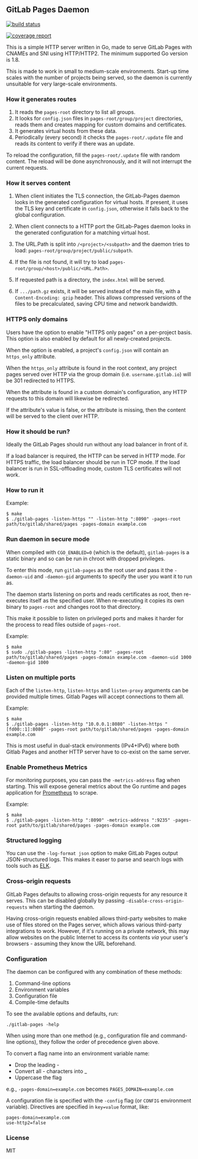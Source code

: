 ## GitLab Pages Daemon

[![build status](https://gitlab.com/gitlab-org/gitlab-pages/badges/master/build.svg)](https://gitlab.com/gitlab-org/gitlab-pages/commits/master)

[![coverage report](https://gitlab.com/gitlab-org/gitlab-pages/badges/master/coverage.svg)](https://gitlab.com/gitlab-org/gitlab-pages/commits/master)

This is a simple HTTP server written in Go, made to serve GitLab Pages with
CNAMEs and SNI using HTTP/HTTP2. The minimum supported Go version is 1.8.

This is made to work in small to medium-scale environments. Start-up time scales
with the number of projects being served, so the daemon is currently unsuitable
for very large-scale environments.

### How it generates routes

1. It reads the `pages-root` directory to list all groups.
2. It looks for `config.json` files in `pages-root/group/project` directories,
   reads them and creates mapping for custom domains and certificates.
3. It generates virtual hosts from these data.
4. Periodically (every second) it checks the `pages-root/.update` file and reads
   its content to verify if there was an update.

To reload the configuration, fill the `pages-root/.update` file with random
content. The reload will be done asynchronously, and it will not interrupt the
current requests.

### How it serves content

1. When client initiates the TLS connection, the GitLab-Pages daemon looks in
  the generated configuration for virtual hosts. If present, it uses the TLS
  key and certificate in `config.json`, otherwise it falls back to the global
  configuration.

2. When client connects to a HTTP port the GitLab-Pages daemon looks in the
   generated configuration for a matching virtual host.

3. The URL.Path is split into `/<project>/<subpath>` and the daemon tries to
   load: `pages-root/group/project/public/subpath`.

4. If the file is not found, it will try to load `pages-root/group/<host>/public/<URL.Path>`.

5. If requested path is a directory, the `index.html` will be served.

6. If `.../path.gz` exists, it will be served instead of the main file, with
   a `Content-Encoding: gzip` header. This allows compressed versions of the
   files to be precalculated, saving CPU time and network bandwidth.

### HTTPS only domains

Users have the option to enable "HTTPS only pages" on a per-project basis.
This option is also enabled by default for all newly-created projects.

When the option is enabled, a project's `config.json` will contain an
`https_only` attribute.

When the `https_only` attribute is found in the root context, any project pages
served over HTTP via the group domain (i.e. `username.gitlab.io`) will be 301
redirected to HTTPS.

When the attribute is found in a custom domain's configuration, any HTTP
requests to this domain will likewise be redirected.

If the attribute's value is false, or the attribute is missing, then
the content will be served to the client over HTTP.

### How it should be run?

Ideally the GitLab Pages should run without any load balancer in front of it.

If a load balancer is required, the HTTP can be served in HTTP mode. For HTTPS
traffic, the load balancer should be run in TCP mode. If the load balancer is
run in SSL-offloading mode, custom TLS certificates will not work.

### How to run it

Example:
```
$ make
$ ./gitlab-pages -listen-https "" -listen-http ":8090" -pages-root path/to/gitlab/shared/pages -pages-domain example.com
```

### Run daemon **in secure mode**

When compiled with `CGO_ENABLED=0` (which is the default), `gitlab-pages` is a
static binary and so can be run in chroot with dropped privileges.

To enter this mode, run `gitlab-pages` as the root user and pass it the
`-daemon-uid` and `-daemon-gid` arguments to specify the user you want it to run
as.

The daemon starts listening on ports and reads certificates as root, then
re-executes itself as the specified user. When re-executing it copies its own
binary to `pages-root` and changes root to that directory.

This make it possible to listen on privileged ports and makes it harder for the
process to read files outside of `pages-root`.

Example:
```
$ make
$ sudo ./gitlab-pages -listen-http ":80" -pages-root path/to/gitlab/shared/pages -pages-domain example.com -daemon-uid 1000 -daemon-gid 1000
```

### Listen on multiple ports

Each of the `listen-http`, `listen-https` and `listen-proxy` arguments can be
provided multiple times. Gitlab Pages will accept connections to them all.

Example:
```
$ make
$ ./gitlab-pages -listen-http "10.0.0.1:8080" -listen-https "[fd00::1]:8080" -pages-root path/to/gitlab/shared/pages -pages-domain example.com
```

This is most useful in dual-stack environments (IPv4+IPv6) where both Gitlab
Pages and another HTTP server have to co-exist on the same server.

### Enable Prometheus Metrics

For monitoring purposes, you can pass the `-metrics-address` flag when starting.
This will expose general metrics about the Go runtime and pages application for
[Prometheus](https://prometheus.io/) to scrape.

Example:
```
$ make
$ ./gitlab-pages -listen-http ":8090" -metrics-address ":9235" -pages-root path/to/gitlab/shared/pages -pages-domain example.com
```

### Structured logging

You can use the `-log-format json` option to make GitLab Pages output
JSON-structured logs. This makes it easer to parse and search logs
with tools such as [ELK](https://www.elastic.co/elk-stack).

### Cross-origin requests

GitLab Pages defaults to allowing cross-origin requests for any resource it
serves. This can be disabled globally by passing `-disable-cross-origin-requests`
when starting the daemon.

Having cross-origin requests enabled allows third-party websites to make use of
files stored on the Pages server, which allows various third-party integrations
to work. However, if it's running on a private network, this may allow websites
on the public Internet to access its contents *via* your user's browsers -
assuming they know the URL beforehand.

### Configuration

The daemon can be configured with any combination of these methods:
1. Command-line options
1. Environment variables
1. Configuration file
1. Compile-time defaults

To see the available options and defaults, run:

```
./gitlab-pages -help
```

When using more than one method (e.g., configuration file and command-line
options), they follow the order of precedence given above.

To convert a flag name into an environment variable name:
- Drop the leading -
- Convert all - characters into _
- Uppercase the flag

e.g., `-pages-domain=example.com` becomes `PAGES_DOMAIN=example.com`

A configuration file is specified with the `-config` flag (or `CONFIG`
environment variable). Directives are specified in `key=value` format, like:

```
pages-domain=example.com
use-http2=false
```

### License

MIT
